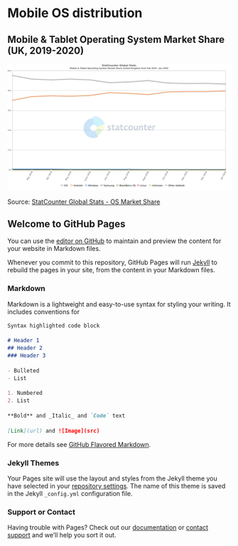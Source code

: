 # Mobile OS distribution

## Mobile & Tablet Operating System Market Share (UK, 2019-2020)

![Mobile OS UK Share](StatCounter-os_combined-GB-monthly-201902-202001.png)

Source: <a href="https://gs.statcounter.com/os-market-share/mobile-tablet/united-kingdom/#monthly-201902-202001-bar">StatCounter Global Stats - OS Market Share</a>

## Welcome to GitHub Pages

You can use the [editor on GitHub](https://github.com/fmontesino/mobile-distribution-documentation/edit/master/index.md) to maintain and preview the content for your website in Markdown files.

Whenever you commit to this repository, GitHub Pages will run [Jekyll](https://jekyllrb.com/) to rebuild the pages in your site, from the content in your Markdown files.

### Markdown

Markdown is a lightweight and easy-to-use syntax for styling your writing. It includes conventions for

```markdown
Syntax highlighted code block

# Header 1
## Header 2
### Header 3

- Bulleted
- List

1. Numbered
2. List

**Bold** and _Italic_ and `Code` text

[Link](url) and ![Image](src)
```

For more details see [GitHub Flavored Markdown](https://guides.github.com/features/mastering-markdown/).

### Jekyll Themes

Your Pages site will use the layout and styles from the Jekyll theme you have selected in your [repository settings](https://github.com/fmontesino/mobile-distribution-documentation/settings). The name of this theme is saved in the Jekyll `_config.yml` configuration file.

### Support or Contact

Having trouble with Pages? Check out our [documentation](https://help.github.com/categories/github-pages-basics/) or [contact support](https://github.com/contact) and we’ll help you sort it out.

